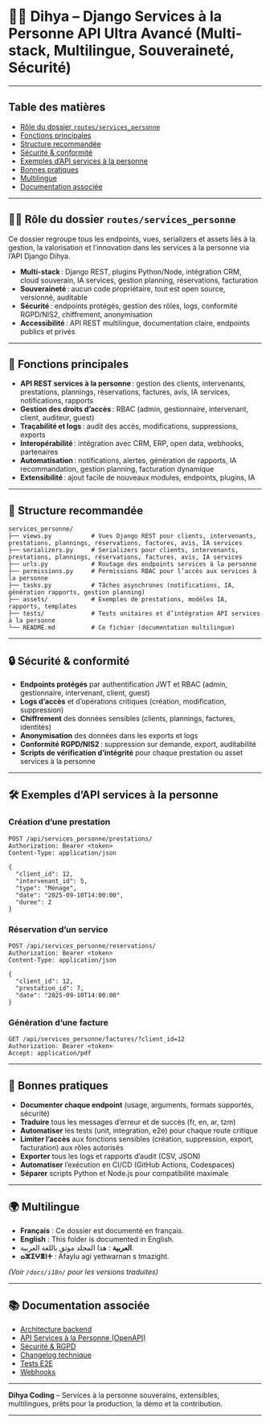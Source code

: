 # 🧑‍💼 Dihya – Django Services à la Personne API Ultra Avancé (Multi-stack, Multilingue, Souveraineté, Sécurité)

---

## Table des matières

- [Rôle du dossier `routes/services_personne`](#rôle-du-dossier-routesservices_personne)
- [Fonctions principales](#fonctions-principales)
- [Structure recommandée](#structure-recommandée)
- [Sécurité & conformité](#sécurité--conformité)
- [Exemples d’API services à la personne](#exemples-dapi-services-à-la-personne)
- [Bonnes pratiques](#bonnes-pratiques)
- [Multilingue](#multilingue)
- [Documentation associée](#documentation-associée)

---

## 🧑‍💼 Rôle du dossier `routes/services_personne`

Ce dossier regroupe tous les endpoints, vues, serializers et assets liés à la gestion, la valorisation et l’innovation dans les services à la personne via l’API Django Dihya.

- **Multi-stack** : Django REST, plugins Python/Node, intégration CRM, cloud souverain, IA services, gestion planning, réservations, facturation
- **Souveraineté** : aucun code propriétaire, tout est open source, versionné, auditable
- **Sécurité** : endpoints protégés, gestion des rôles, logs, conformité RGPD/NIS2, chiffrement, anonymisation
- **Accessibilité** : API REST multilingue, documentation claire, endpoints publics et privés

---

## 🧠 Fonctions principales

- **API REST services à la personne** : gestion des clients, intervenants, prestations, plannings, réservations, factures, avis, IA services, notifications, rapports
- **Gestion des droits d’accès** : RBAC (admin, gestionnaire, intervenant, client, auditeur, guest)
- **Traçabilité et logs** : audit des accès, modifications, suppressions, exports
- **Interopérabilité** : intégration avec CRM, ERP, open data, webhooks, partenaires
- **Automatisation** : notifications, alertes, génération de rapports, IA recommandation, gestion planning, facturation dynamique
- **Extensibilité** : ajout facile de nouveaux modules, endpoints, plugins, IA

---

## 📁 Structure recommandée

```
services_personne/
├── views.py           # Vues Django REST pour clients, intervenants, prestations, plannings, réservations, factures, avis, IA services
├── serializers.py     # Serializers pour clients, intervenants, prestations, plannings, réservations, factures, avis, IA services
├── urls.py            # Routage des endpoints services à la personne
├── permissions.py     # Permissions RBAC pour l’accès aux services à la personne
├── tasks.py           # Tâches asynchrones (notifications, IA, génération rapports, gestion planning)
├── assets/            # Exemples de prestations, modèles IA, rapports, templates
├── tests/             # Tests unitaires et d’intégration API services à la personne
└── README.md          # Ce fichier (documentation multilingue)
```

---

## 🔒 Sécurité & conformité

- **Endpoints protégés** par authentification JWT et RBAC (admin, gestionnaire, intervenant, client, guest)
- **Logs d’accès** et d’opérations critiques (création, modification, suppression)
- **Chiffrement** des données sensibles (clients, plannings, factures, identités)
- **Anonymisation** des données dans les exports et logs
- **Conformité RGPD/NIS2** : suppression sur demande, export, auditabilité
- **Scripts de vérification d’intégrité** pour chaque prestation ou asset services à la personne

---

## 🛠️ Exemples d’API services à la personne

### Création d’une prestation

```http
POST /api/services_personne/prestations/
Authorization: Bearer <token>
Content-Type: application/json

{
  "client_id": 12,
  "intervenant_id": 5,
  "type": "Ménage",
  "date": "2025-09-10T14:00:00",
  "duree": 2
}
```

### Réservation d’un service

```http
POST /api/services_personne/reservations/
Authorization: Bearer <token>
Content-Type: application/json

{
  "client_id": 12,
  "prestation_id": 7,
  "date": "2025-09-10T14:00:00"
}
```

### Génération d’une facture

```http
GET /api/services_personne/factures/?client_id=12
Authorization: Bearer <token>
Accept: application/pdf
```

---

## 📝 Bonnes pratiques

- **Documenter chaque endpoint** (usage, arguments, formats supportés, sécurité)
- **Traduire** tous les messages d’erreur et de succès (fr, en, ar, tzm)
- **Automatiser** les tests (unit, integration, e2e) pour chaque route critique
- **Limiter l’accès** aux fonctions sensibles (création, suppression, export, facturation) aux rôles autorisés
- **Exporter** tous les logs et rapports d’audit (CSV, JSON)
- **Automatiser** l’exécution en CI/CD (GitHub Actions, Codespaces)
- **Séparer** scripts Python et Node.js pour compatibilité maximale

---

## 🌍 Multilingue

- **Français** : Ce dossier est documenté en français.
- **English** : This folder is documented in English.
- **العربية** : هذا المجلد موثق باللغة العربية.
- **ⴰⵣⵉⵖⴻⵏⵜ** : Afaylu agi yettwarnan s tmazight.

*(Voir `/docs/i18n/` pour les versions traduites)*

---

## 📚 Documentation associée

- [Architecture backend](../../../../docs/architecture.md)
- [API Services à la Personne (OpenAPI)](../../../../docs/openapi.yaml)
- [Sécurité & RGPD](../../../../SECURITY.md)
- [Changelog technique](../../../../TECHNICAL_CHANGELOG.md)
- [Tests E2E](../../../../E2E_TESTS_GUIDE.md)
- [Webhooks](../../../../WEBHOOKS_GUIDE.md)

---

**Dihya Coding** – Services à la personne souverains, extensibles, multilingues, prêts pour la production, la démo et la contribution.

---

